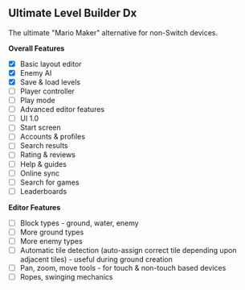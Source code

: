 ## Ultimate Level Builder Dx

The ultimate "Mario Maker" alternative for non-Switch devices.

**Overall Features**

- [x] Basic layout editor
- [x] Enemy AI
- [x] Save & load levels
- [ ] Player controller
- [ ] Play mode
- [ ] Advanced editor features
- [ ] UI 1.0
- [ ] Start screen
- [ ] Accounts & profiles
- [ ] Search results
- [ ] Rating & reviews
- [ ] Help & guides
- [ ] Online sync
- [ ] Search for games
- [ ] Leaderboards

**Editor Features**

- [ ] Block types - ground, water, enemy
- [ ] More ground types
- [ ] More enemy types
- [ ] Automatic tile detection (auto-assign correct tile depending upon adjacent tiles) - useful during ground creation
- [ ] Pan, zoom, move tools - for touch & non-touch based devices
- [ ] Ropes, swinging mechanics